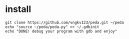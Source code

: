 # install

    git clone https://github.com/vngkv123/peda.git ~/peda
    echo "source ~/peda/peda.py" >> ~/.gdbinit
    echo "DONE! debug your program with gdb and enjoy"

